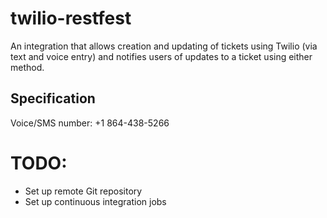 # twilio-restfest

An integration that allows creation and updating of tickets using
Twilio (via text and voice entry) and notifies users of updates to a
ticket using either method.

## Specification

Voice/SMS number: +1 864-438-5266



# TODO:

- Set up remote Git repository
- Set up continuous integration jobs
